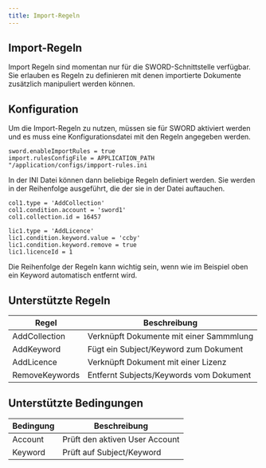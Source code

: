 ```yaml
---
title: Import-Regeln
---
```


## Import-Regeln

Import Regeln sind momentan nur für die SWORD-Schnittstelle verfügbar. Sie erlauben
es Regeln zu definieren mit denen importierte Dokumente zusätzlich manipuliert werden 
können.

## Konfiguration

Um die Import-Regeln zu nutzen, müssen sie für SWORD aktiviert werden und es muss eine 
Konfigurationsdatei mit den Regeln angegeben werden.

    sword.enableImportRules = true
    import.rulesConfigFile = APPLICATION_PATH "/application/configs/impport-rules.ini

In der INI Datei können dann beliebige Regeln definiert werden. Sie werden in der
Reihenfolge ausgeführt, die der sie in der Datei auftauchen.

    col1.type = 'AddCollection'
    col1.condition.account = 'sword1'
    col1.collection.id = 16457

    lic1.type = 'AddLicence'
    lic1.condition.keyword.value = 'ccby'
    lic1.condition.keyword.remove = true
    lic1.licenceId = 1

Die Reihenfolge der Regeln kann wichtig sein, wenn wie im Beispiel oben ein Keyword 
automatisch entfernt wird.

## Unterstützte Regeln

| Regel        | Beschreibung |
|--------------|--------------|
| AddCollection | Verknüpft Dokumente mit einer Sammmlung |
| AddKeyword | Fügt ein Subject/Keyword zum Dokument|
| AddLicence | Verknüpft Dokument mit einer Lizenz |
| RemoveKeywords | Entfernt Subjects/Keywords vom Dokument |


## Unterstützte Bedingungen

| Bedingung | Beschreibung                   |
|-----------|--------------------------------|
| Account   | Prüft den aktiven User Account |
| Keyword   | Prüft auf Subject/Keyword      |

